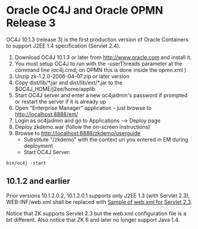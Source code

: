 # Oracle OC4J and Oracle OPMN Release 3

OC4J 10.1.3 (release 3) is the first production version of Oracle
Containers to support J2EE 1.4 specification (Servlet 2.4).

1.  Download OC4J 10.1.3 or later from <http://www.oracle.com> and
    install it.
2.  You must setup OC4J to run with the -userThreads parameter at the
    command line (oc4j.cmd, on OPMN this is done inside the opmn.xml
    <data id="oc4j-options" value="-userThreads" />)
3.  Unzip zk-1.2.0-2006-04-07.zip or later version
4.  Copy dist/lib/\*.jar and dist/lib/ext/\*.jar to the
    \$OC4J_HOME/j2ee/home/applib
5.  Start OC4J server and enter a new oc4jadmin's password if prompted
    or restart the server if it is already up
6.  Open "Enterprise Manager" application - just browse to
    <http://localhost:8888/em/>
7.  Login as oc4jadmin and go to Applications --\> Deploy page
8.  Deploy zkdemo.war (follow the on-screen instructions)
9.  Browse to <http://localhost:8888/zkdemo/userguide>
    - Substitute "/zkdemo" with the context uri you entered in EM during
      deployment
    - Start OC4J Server:

  
  
`bin/oc4j -start`

## 10.1.2 and earlier

Prior versions 10.1.2.0.2, 10.1.2.0.1 supports only J2EE 1.3 (with
Servlet 2.3), WEB-INF/web.xml shall be replaced with [Sample of web.xml
for Servlet
2.3](ZK_Background/Sample_of_web.xml_for_Servlet_2.3).

Notice that ZK supports Servlet 2.3 but the web.xml configuration file
is a bit different. Also notice that ZK 6 and later no longer support
Java 1.4.


